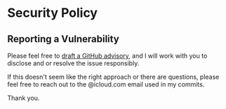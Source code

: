 # Security Policy

## Reporting a Vulnerability

Please feel free to [draft a GitHub advisory](https://github.com/GitoxideLabs/gitoxide/security/advisories/new), and I will work with you to disclose and or resolve the issue
responsibly.

If this doesn't seem like the right approach or there are questions, please feel free to reach out to the @icloud.com email used in my commits.

Thank you.
